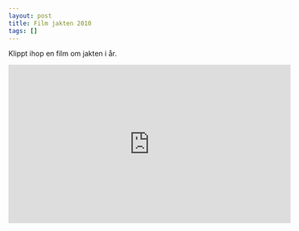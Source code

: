 ```yaml
---
layout: post
title: Film jakten 2010
tags: []
---
```

Klippt ihop en film om jakten i år.

<iframe src="http://www.youtube.com/embed/rGWyTf1EgcM" frameborder="0" width="560" height="315"></iframe>
